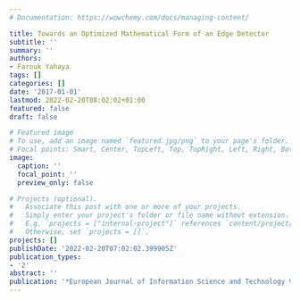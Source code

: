 ```yaml
---
# Documentation: https://wowchemy.com/docs/managing-content/

title: Towards an Optimized Mathematical Form of an Edge Detector
subtitle: ''
summary: ''
authors:
- Farouk Yahaya
tags: []
categories: []
date: '2017-01-01'
lastmod: 2022-02-20T08:02:02+01:00
featured: false
draft: false

# Featured image
# To use, add an image named `featured.jpg/png` to your page's folder.
# Focal points: Smart, Center, TopLeft, Top, TopRight, Left, Right, BottomLeft, Bottom, BottomRight.
image:
  caption: ''
  focal_point: ''
  preview_only: false

# Projects (optional).
#   Associate this post with one or more of your projects.
#   Simply enter your project's folder or file name without extension.
#   E.g. `projects = ["internal-project"]` references `content/project/deep-learning/index.md`.
#   Otherwise, set `projects = []`.
projects: []
publishDate: '2022-02-20T07:02:02.399905Z'
publication_types:
- '2'
abstract: ''
publication: '*European Journal of Information Science and Technology Vol*'
---
```

